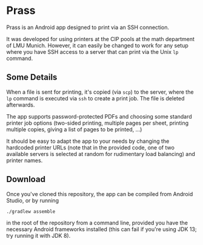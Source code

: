 Prass
=======
Prass is an Android app designed to print via an SSH connection.

It was developed for using printers at the CIP pools at the math department of LMU Munich. However, it can easily be changed to work for any setup where you have SSH access to a server that can print via the Unix `lp` command.

Some Details
------------
When a file is sent for printing, it's copied (via `scp`) to the server, where the `lp` command is executed via `ssh` to create a print job. The file is deleted afterwards.

The app supports password-protected PDFs and choosing some standard printer job options (two-sided printing, multiple pages per sheet, printing multiple copies, giving a list of pages to be printed, ...)

It should be easy to adapt the app to your needs by changing the hardcoded printer URLs (note that in the provided code, one of two available servers is selected at random for rudimentary load balancing) and printer names.

Download
--------
Once you've cloned this repository, the app can be compiled from Android Studio, or by running

    ./gradlew assemble

in the root of the repository from a command line, provided you have the necessary Android frameworks installed (this can fail if you're using JDK 13; try running it with JDK 8).
